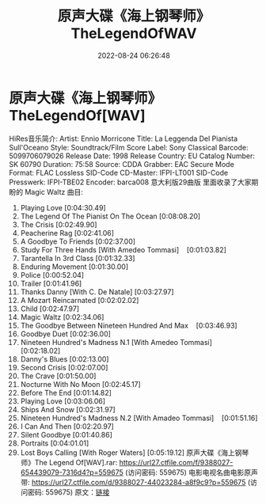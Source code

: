 ﻿---
title: 原声大碟《海上钢琴师》TheLegendOfWAV
date: 2022-08-24 06:26:48
categories: 古典音乐、新世纪、纯音雅乐
tags: 纯音雅乐
---
# 原声大碟《海上钢琴师》TheLegendOf[WAV]

HiRes音乐简介:
Artist: Ennio Morricone
Title: La Leggenda Del Pianista Sull'Oceano
Style: Soundtrack/Film Score
Label: Sony Classical
Barcode: 5099706079026
Release Date: 1998
Release Country: EU
Catalog Number: SK 60790
Duration: 75:58
Source: CDDA
Grabber: EAC Secure Mode
Format: FLAC Lossless
SID-Code CD-Master: IFPI-LT001
SID-Code Presswerk: IFPI-TBE02
Encoder: barca008
意大利版29曲版 里面收录了大家期盼的 Magic Waltz
曲目:
01. Playing Love
[0:04:30.49]
02. The Legend Of The Pianist On The Ocean
[0:08:08.20]
03. The Crisis
[0:02:49.90]
04. Peacherine Rag
[0:02:41.06]
05. A Goodbye To Friends
[0:02:37.00]
06. Study For Three Hands [With Amedeo
Tommasi]    [0:01:03.82]
07. Tarantella In 3rd Class
[0:01:32.33]
08. Enduring Movement
[0:01:30.00]
09. Police
[0:00:52.04]
10. Trailer
[0:01:41.96]
11. Thanks Danny [With C. De Natale]
[0:03:27.97]
12. A Mozart Reincarnated
[0:02:02.02]
13. Child
[0:02:47.97]
14. Magic Waltz
[0:02:34.06]
15. The Goodbye Between Nineteen Hundred And
Max    [0:03:46.93]
16. Goodbye Duet
[0:02:36.00]
17. Nineteen Hundred's Madness N.1 [With Amedeo
Tommasi]    [0:02:18.02]
18. Danny's Blues
[0:02:13.00]
19. Second Crisis
[0:02:07.00]
20. The Crave
[0:01:50.00]
21. Nocturne With No Moon
[0:02:45.17]
22. Before The End
[0:01:14.82]
23. Playing Love
[0:03:06.06]
24. Ships And Snow
[0:02:31.97]
25. Nineteen Hundred's Madness N.2 [With Amadeo
Tommasi]    [0:01:51.16]
26. I Can And Then
[0:02:20.97]
27. Silent Goodbye
[0:01:40.86]
28. Portraits
[0:04:01.01]
29. Lost Boys Calling [With Roger Waters]
[0:05:19.12]
原声大碟《海上钢琴师》The Legend Of[WAV].rar:
https://url27.ctfile.com/f/9388027-654439079-7316d4?p=559675
(访问密码: 559675)
电影电视名曲电影原声带: https://url27.ctfile.com/d/9388027-44023284-a8f9c9?p=559675
(访问密码: 559675)
原文：[链接](https://blog.sina.com.cn/s/blog_1647c7e7601030z0y.html)